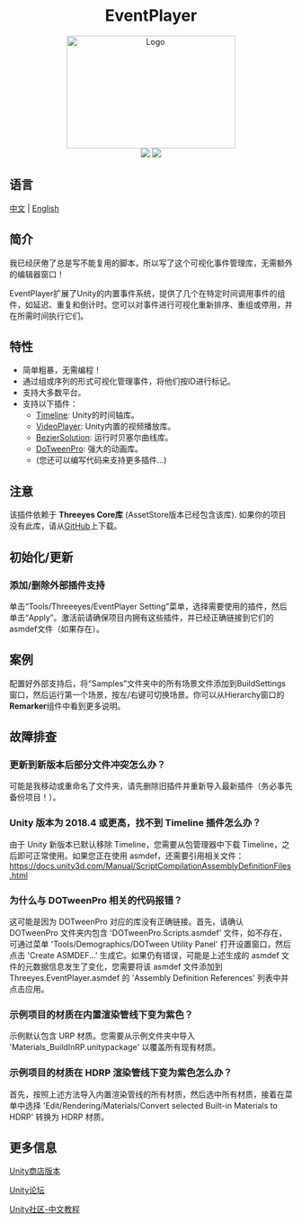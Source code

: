 <h1 align="center">EventPlayer</h1>

<p align="center">
    <a href="https://assetstore.unity.com/packages/tools/level-design/bezier-solution-113074"><img src="https://github.com/Threeyes/EventPlayer/wiki/images/Logo.png" alt="Logo" width="300px" height="200px" />
    <br />
	<a><img src="https://img.shields.io/badge/%20Unity-2028.4+%20-blue" /></a>
	<a href="https://github.com/Threeyes/AliveCursorSDK/blob/main/LICENSE"><img src="https://img.shields.io/badge/License-MIT-brightgreen.svg" /></a>
    <br />
</p>

## 语言
<p float="left">
  <a href="https://github.com/Threeyes/EventPlayer/blob/main/locale/README-zh-CN.md">中文</a> | 
  <a href="https://github.com/Threeyes/EventPlayer">English</a>
</p>


## 简介
我已经厌倦了总是写不能复用的脚本，所以写了这个可视化事件管理库，无需额外的编辑器窗口！

EventPlayer扩展了Unity的内置事件系统，提供了几个在特定时间调用事件的组件，如延迟、重复和倒计时。您可以对事件进行可视化重新排序、重组或停用，并在所需时间执行它们。


## 特性
- 简单粗暴，无需编程！
- 通过组或序列的形式可视化管理事件，将他们按ID进行标记。
- 支持大多数平台。
- 支持以下插件：
    - [Timeline](https://docs.unity3d.com/Packages/com.unity.timeline@1.5/manual/index.html): Unity的时间轴库。
    - [VideoPlayer](https://docs.unity3d.com/Manual/class-VideoPlayer.html): Unity内置的视频播放库。
    - [BezierSolution](https://assetstore.unity.com/packages/tools/level-design/bezier-solution-113074): 运行时贝塞尔曲线库。
    - [DoTweenPro](https://assetstore.unity.com/packages/tools/visual-scripting/dotween-pro-32416): 强大的动画库。
    - (您还可以编写代码来支持更多插件...)


## 注意
该插件依赖于 **Threeyes Core库** (AssetStore版本已经包含该库). 如果你的项目没有此库，请从[GitHub](https://github.com/Threeyes/Core)上下载。


## 初始化/更新
### 添加/删除外部插件支持
单击“Tools/Threeeyes/EventPlayer Setting”菜单，选择需要使用的插件，然后单击“Apply”。激活前请确保项目内拥有这些插件，并已经正确链接到它们的asmdef文件（如果存在）。


## 案例
配置好外部支持后，将“Samples”文件夹中的所有场景文件添加到BuildSettings窗口，然后运行第一个场景，按左/右键可切换场景。你可以从Hierarchy窗口的**Remarker**组件中看到更多说明。


## 故障排查
### 更新到新版本后部分文件冲突怎么办？
可能是我移动或重命名了文件夹，请先删除旧插件并重新导入最新插件（务必事先备份项目！）。

### Unity 版本为 2018.4 或更高，找不到 Timeline 插件怎么办？
由于 Unity 新版本已默认移除 Timeline，您需要从包管理器中下载 Timeline，之后即可正常使用。如果您正在使用 asmdef，还需要引用相关文件：https://docs.unity3d.com/Manual/ScriptCompilationAssemblyDefinitionFiles.html

### 为什么与 DOTweenPro 相关的代码报错？
这可能是因为 DOTweenPro 对应的库没有正确链接。首先，请确认 DOTweenPro 文件夹内包含 'DOTweenPro.Scripts.asmdef' 文件，如不存在，可通过菜单 'Tools/Demographics/DOTween Utility Panel' 打开设置窗口，然后点击 'Create ASMDEF...' 生成它。如果仍有错误，可能是上述生成的 asmdef 文件的元数据信息发生了变化，您需要将该 asmdef 文件添加到 Threeyes.EventPlayer.asmdef 的 'Assembly Definition References' 列表中并点击应用。

### 示例项目的材质在内置渲染管线下变为紫色？
示例默认包含 URP 材质。您需要从示例文件夹中导入 'Materials_BuildInRP.unitypackage' 以覆盖所有现有材质。

### 示例项目的材质在 HDRP 渲染管线下变为紫色怎么办？
首先，按照上述方法导入内置渲染管线的所有材质，然后选中所有材质，接着在菜单中选择 'Edit/Rendering/Materials/Convert selected Built-in Materials to HDRP' 转换为 HDRP 材质。


## 更多信息
[Unity商店版本](https://assetstore.unity.com/packages/tools/visual-scripting/event-player-116731)

[Unity论坛](https://forum.unity.com/threads/release-event-player-visual-play-and-organize-unityevent.536984/)

[Unity社区-中文教程](https://developer.unity.cn/projects/603086a7edbc2a00202c3878)
